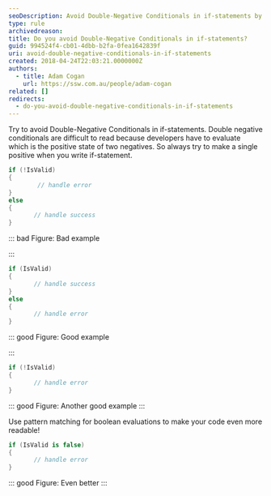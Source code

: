 ```yaml
---
seoDescription: Avoid Double-Negative Conditionals in if-statements by using single positive conditions and simplify your code.
type: rule
archivedreason:
title: Do you avoid Double-Negative Conditionals in if-statements?
guid: 994524f4-cb01-4dbb-b2fa-0fea1642839f
uri: avoid-double-negative-conditionals-in-if-statements
created: 2018-04-24T22:03:21.0000000Z
authors:
  - title: Adam Cogan
    url: https://ssw.com.au/people/adam-cogan
related: []
redirects:
  - do-you-avoid-double-negative-conditionals-in-if-statements
---
```


Try to avoid Double-Negative Conditionals in if-statements. Double negative conditionals are difficult to read because developers have to evaluate which is the positive state of two negatives. So always try to make a single positive when you write if-statement.

<!--endintro-->

```cs
if (!IsValid)
{
        // handle error
}
else
{
       // handle success
}
```

::: bad
Figure: Bad example

:::

```cs
if (IsValid)
{
       // handle success
}
else
{
       // handle error
}
```

::: good
Figure: Good example

:::

```cs
if (!IsValid)
{
       // handle error
}
```

::: good
Figure: Another good example
:::

Use pattern matching for boolean evaluations to make your code even more readable!

```cs
if (IsValid is false)
{
       // handle error
}
```

::: good
Figure: Even better
:::
